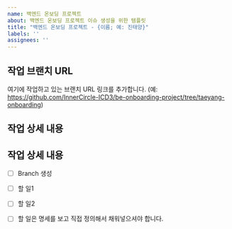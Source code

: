 ```yaml
---
name: 백엔드 온보딩 프로젝트
about: 백엔드 온보딩 프로젝트 이슈 생성을 위한 템플릿
title: "백엔드 온보딩 프로젝트 - {이름; 예: 진태양}"
labels: ''
assignees: ''
---
```


## 작업 브랜치 URL

여기에 작업하고 있는 브랜치 URL 링크를 추가합니다. (예: https://github.com/InnerCircle-ICD3/be-onboarding-project/tree/taeyang-onboarding)

## 작업 상세 내용

## 작업 상세 내용

- [ ] Branch 생성
- [ ] 할 일1
- [ ] 할 일2
- [ ] 할 일은 명세를 보고 직접 정의해서 채워넣으셔야 합니다.

